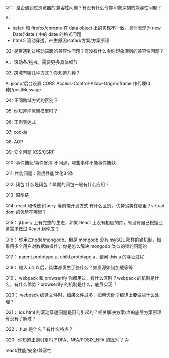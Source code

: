 Q1：	是否遇到过浏览器的兼容性问题？有没有什么令你印象深刻的兼容性问题？

A:
* safari 和 firefox/chrome 在 data object 上的实现不一致。具体表现为 new Date('date') 中的 date 的格式问题
* html 5 滚动穿透。产生原因/safari/方案/方案原理


Q2:	是否遇到过移动端面的兼容性问题？有没有什么令你印象深刻的兼容性问题？

A：	滚动条/拖拽。需要更多具体细节


Q3:	跨域有哪几种方式？你知道几种？

A:	jsonp/后台设置 CORS Access-Control-Allow-Origin/iframe 作代理(3 种)/postMessage



Q4:	不同跨域方式的区别？


Q5:	你知道洋葱圈模型吗？


Q6:	正则表达式


Q7:	cookie


Q8:	AOP


Q9:	安全问题 XSS/CSRF


Q10:	事件捕获/事件冒泡 不同点，哪些事件不能事件捕获


Q11:	性能问题：雅虎性能优化34条


Q12:	闭包  什么是闭包？早期的闭包一般有什么应用？


Q13:	原型链


Q14:	react 和传统 jQuery 等前端开发方式 有什么区别，优势劣势在哪里？virtual dom 的优势在哪里？


Q15：	jQuery 上有完整的生态，如果 React 上没有相应的库，有没有自己根据业务需求做过 React 组件库？


Q16：	你用过node/mongodb，但是 mongodb 没有 mySQL 那样的锁机制，如果用多个用户对数据做操作，你是怎么解决 mongodb 类似的锁的问题的


Q17：	parent.prototype.a, child.prototype.a，请问 this.a 的寻址过程


Q18：	输入 url 以后，具体都发生了些什么？如资源如何加载等等


Q19：	webpack 和 browserify 你都用过，有什么区别？webpack 的机制是什么，有什么优势？browserify 的机制是什么，底层实现？


Q20：	webpack 编译文件时，如果文件过多，如何优化？编译上要做些什么处理？


Q21：	ios html 的滚动穿透问题是因何引起的？相关解决方案/库的底层方案原理有没有了解过？


Q22：	flux 是什么？有什么特点？


Q20:  你知道正则引擎吗？DFA、NFA/POSIX_NFA 的区别？
A:    



react/性能/安全/兼容性
